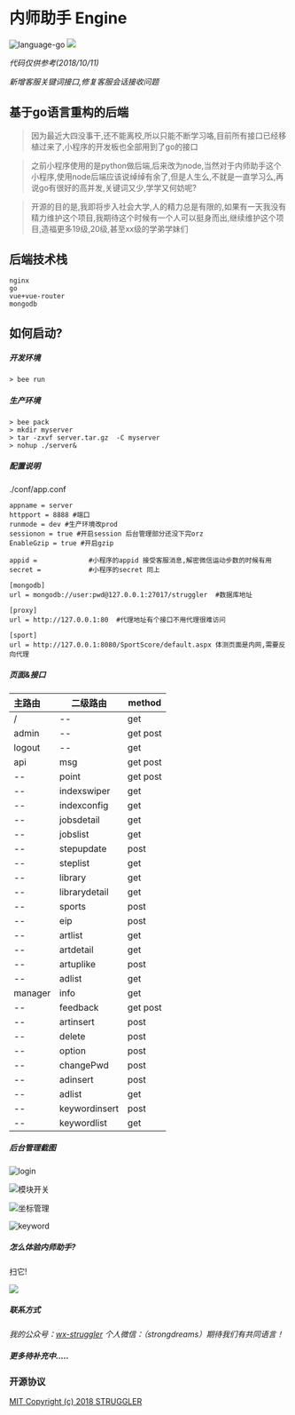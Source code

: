 # 内师助手 Engine


![language-go](https://img.shields.io/badge/language-Go-blue.svg)
[![](https://img.shields.io/badge/license-MIT-red.svg)](https://github.com/strugglerx/gpaCalculator/blob/master/LICENSE)

*代码仅供参考(2018/10/11)*

*新增客服关键词接口,修复客服会话接收问题*


## 基于go语言重构的后端
>  因为最近大四没事干,还不能离校,所以只能不断学习咯,目前所有接口已经移植过来了,小程序的开发板也全部用到了go的接口

>  之前小程序使用的是python做后端,后来改为node,当然对于内师助手这个小程序,使用node后端应该说绰绰有余了,但是人生么,不就是一直学习么,再说go有很好的高并发,关键词又少,学学又何妨呢?

> 开源的目的是,我即将步入社会大学,人的精力总是有限的,如果有一天我没有精力维护这个项目,我期待这个时候有一个人可以挺身而出,继续维护这个项目,造福更多19级,20级,甚至xx级的学弟学妹们

## 后端技术栈

```
nginx
go
vue+vue-router
mongodb
```

## 如何启动?

##### 开发环境
```
> bee run
```
##### 生产环境
```
> bee pack
> mkdir myserver
> tar -zxvf server.tar.gz  -C myserver
> nohup ./server&
```
##### 配置说明

./conf/app.conf

```
appname = server
httpport = 8888 #端口
runmode = dev #生产环境改prod
sessionon = true #开启session 后台管理部分还没下完orz
EnableGzip = true #开启gzip

appid =             #小程序的appid 接受客服消息,解密微信运动步数的时候有用
secret =            #小程序的secret 同上

[mongodb]   
url = mongodb://user:pwd@127.0.0.1:27017/struggler  #数据库地址

[proxy]
url = http://127.0.0.1:80  #代理地址有个接口不用代理很难访问

[sport]
url = http://127.0.0.1:8080/SportScore/default.aspx 体测页面是内网,需要反向代理
```
##### 页面&接口

|主路由|二级路由|method|
| :------| -----|-------|
|/|--|get|
|admin|--|get post|
|logout|--|get|
|api|msg|get post|
|--|point|get post|
|--|indexswiper|get|
|--|indexconfig|get|
|--|jobsdetail|get|
|--|jobslist|get|
|--|stepupdate|post|
|--|steplist|get|
|--|library|get|
|--|librarydetail|get|
|--|sports|post|
|--|eip|post|
|--|artlist|get|
|--|artdetail|get|
|--|artuplike|post|
|--|adlist|get|
|manager|info|get|
|--|feedback|get post|
|--|artinsert|post|
|--|delete|post|
|--|option|post|
|--|changePwd|post|
|--|adinsert|post|
|--|adlist|get|
|--|keywordinsert|post|
|--|keywordlist|get|
##### 后台管理截图

![login](./google-chrome_20181030111528.png)

![模块开关](./google-chrome_20181111101213.png)

![坐标管理](./google-chrome_20181030104635.png)

![keyword](./google-chrome_20181111101221.png)

##### 怎么体验内师助手?


扫它!

![](./gg_20180603205458.jpg)

##### 联系方式

*我的公众号：[wx-struggler](https://mp.weixin.qq.com/s/KOydGJa7D3dJzl9fvOUTQg)*
*个人微信：（strongdreams）期待我们有共同语言！*



##### 更多待补充中.....


### 开源协议

[MIT Copyright (c) 2018 STRUGGLER](https://github.com/strugglerx/nsEngine/blob/master/LICENSE)
